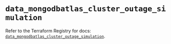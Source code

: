 # `data_mongodbatlas_cluster_outage_simulation`

Refer to the Terraform Registry for docs: [`data_mongodbatlas_cluster_outage_simulation`](https://registry.terraform.io/providers/mongodb/mongodbatlas/1.16.1/docs/data-sources/cluster_outage_simulation).
